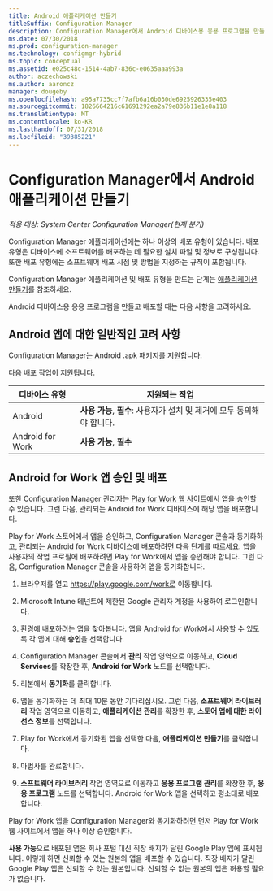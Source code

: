 ```yaml
---
title: Android 애플리케이션 만들기
titleSuffix: Configuration Manager
description: Configuration Manager에서 Android 디바이스용 응용 프로그램을 만들고 배포하는 방법입니다.
ms.date: 07/30/2018
ms.prod: configuration-manager
ms.technology: configmgr-hybrid
ms.topic: conceptual
ms.assetid: e025c48c-1514-4ab7-836c-e0635aaa993a
author: aczechowski
ms.author: aaroncz
manager: dougeby
ms.openlocfilehash: a95a7735cc7f7afb6a16b030de6925926335e403
ms.sourcegitcommit: 1826664216c61691292ea2a79e836b11e1e8a118
ms.translationtype: MT
ms.contentlocale: ko-KR
ms.lasthandoff: 07/31/2018
ms.locfileid: "39385221"
---
```

# <a name="create-android-applications-in-configuration-manager"></a>Configuration Manager에서 Android 애플리케이션 만들기

*적용 대상: System Center Configuration Manager(현재 분기)*

Configuration Manager 애플리케이션에는 하나 이상의 배포 유형이 있습니다. 배포 유형은 디바이스에 소프트웨어를 배포하는 데 필요한 설치 파일 및 정보로 구성됩니다. 또한 배포 유형에는 소프트웨어 배포 시점 및 방법을 지정하는 규칙이 포함됩니다.  

Configuration Manager 애플리케이션 및 배포 유형을 만드는 단계는 [애플리케이션 만들기](/sccm/apps/deploy-use/create-applications#bkmk_create)를 참조하세요. 

Android 디바이스용 응용 프로그램을 만들고 배포할 때는 다음 사항을 고려하세요.  



## <a name="general-considerations-for-android-apps"></a>Android 앱에 대한 일반적인 고려 사항

Configuration Manager는 Android .apk 패키지를 지원합니다. 

다음 배포 작업이 지원됩니다.

|디바이스 유형|지원되는 작업|
|-|-|
|Android|**사용 가능**, **필수**: 사용자가 설치 및 제거에 모두 동의해야 합니다.|
|Android for Work |**사용 가능**, **필수** |



## <a name="approve-and-deploy-android-for-work-apps"></a>Android for Work 앱 승인 및 배포

또한 Configuration Manager 관리자는 [Play for Work 웹 사이트](https://play.google.com/work)에서 앱을 승인할 수 있습니다. 그런 다음, 관리되는 Android for Work 디바이스에 해당 앱을 배포합니다.

Play for Work 스토어에서 앱을 승인하고, Configuration Manager 콘솔과 동기화하고, 관리되는 Android for Work 디바이스에 배포하려면 다음 단계를 따르세요. 앱을 사용자의 작업 프로필에 배포하려면 Play for Work에서 앱을 승인해야 합니다. 그런 다음, Configuration Manager 콘솔을 사용하여 앱을 동기화합니다.

1. 브라우저를 열고 https://play.google.com/work로 이동합니다.  

2. Microsoft Intune 테넌트에 제한된 Google 관리자 계정을 사용하여 로그인합니다.  

3. 환경에 배포하려는 앱을 찾아봅니다. 앱을 Android for Work에서 사용할 수 있도록 각 앱에 대해 **승인**을 선택합니다.  

4. Configuration Manager 콘솔에서 **관리** 작업 영역으로 이동하고, **Cloud Services**를 확장한 후, **Android for Work** 노드를 선택합니다.  

5. 리본에서 **동기화**를 클릭합니다.  

6. 앱을 동기화하는 데 최대 10분 동안 기다리십시오. 그런 다음, **소프트웨어 라이브러리** 작업 영역으로 이동하고, **애플리케이션 관리**를 확장한 후, **스토어 앱에 대한 라이선스 정보**를 선택합니다.  

7. Play for Work에서 동기화된 앱을 선택한 다음, **애플리케이션 만들기**를 클릭합니다.  

8. 마법사를 완료합니다.  

9. **소프트웨어 라이브러리** 작업 영역으로 이동하고 **응용 프로그램 관리**를 확장한 후, **응용 프로그램** 노드를 선택합니다. Android for Work 앱을 선택하고 평소대로 배포합니다.  

Play for Work 앱을 Configuration Manager와 동기화하려면 먼저 Play for Work 웹 사이트에서 앱을 하나 이상 승인합니다.

**사용 가능**으로 배포된 앱은 회사 포털 대신 직장 배지가 달린 Google Play 앱에 표시됩니다. 이렇게 하면 신뢰할 수 있는 원본의 앱을 배포할 수 있습니다. 직장 배지가 달린 Google Play 앱은 신뢰할 수 있는 원본입니다. 신뢰할 수 없는 원본의 앱은 허용할 필요가 없습니다.
